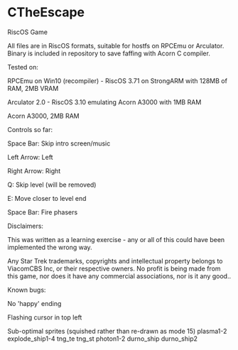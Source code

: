# CTheEscape

RiscOS Game

All files are in RiscOS formats, suitable for hostfs on RPCEmu or Arculator. Binary is included in repository to save faffing with Acorn C compiler.

Tested on:

RPCEmu on Win10 (recompiler) - RiscOS 3.71 on StrongARM with 128MB of RAM, 2MB VRAM

Arculator 2.0 - RiscOS 3.10 emulating Acorn A3000 with 1MB RAM

Acorn A3000, 2MB RAM

Controls so far:

Space Bar: Skip intro screen/music

Left Arrow: Left

Right Arrow: Right

Q: Skip level (will be removed)

E: Move closer to level end

Space Bar: Fire phasers


Disclaimers:

This was written as a learning exercise - any or all of this could have been implemented the wrong way.

Any Star Trek trademarks, copyrights and intellectual property belongs to ViacomCBS Inc, or their respective owners. No profit is being made from this game, nor does it have any commercial associations, nor is it any good..

Known bugs:

No 'happy' ending

Flashing cursor in top left

Sub-optimal sprites (squished rather than re-drawn as mode 15)
plasma1-2
explode_ship1-4
tng_te
tng_st
photon1-2
durno_ship
durno_ship2